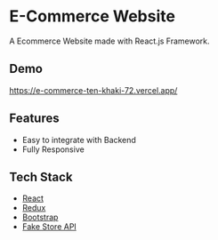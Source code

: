 # E-Commerce Website

A Ecommerce Website made with React.js Framework.


## Demo

https://e-commerce-ten-khaki-72.vercel.app/

## Features

- Easy to integrate with Backend
- Fully Responsive

## Tech Stack

* [React](https://reactjs.org/)
* [Redux](https://redux.js.org/)
* [Bootstrap](https://getbootstrap.com/)
* [Fake Store API](https://fakestoreapi.com/)


